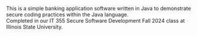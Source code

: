 This is a simple banking application software written in Java to demonstrate secure coding practices within the Java language.  
Completed in our IT 355 Secure Software Development Fall 2024 class at Illinois State University.
